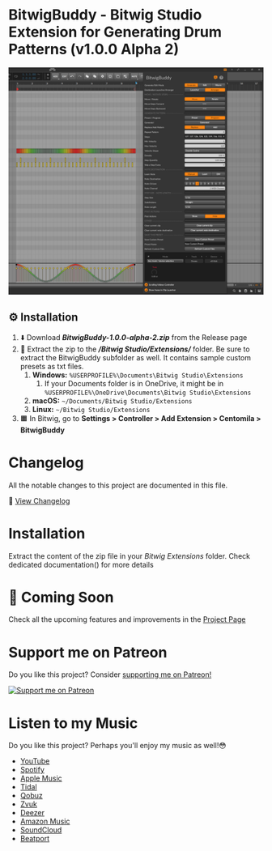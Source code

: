 # BitwigBuddy - Bitwig Studio Extension for Generating Drum Patterns (v1.0.0 Alpha 2)

![Screenshot v1.0.0 Alpha 2](image.png)

## ⚙️ Installation

1. ⬇️ Download **_BitwigBuddy-1.0.0-alpha-2.zip_** from the Release page
2. 📂 Extract the zip to the **_/Bitwig Studio/Extensions/_** folder. Be sure to extract the BitwigBuddy subfolder as well. It contains sample custom presets as txt files.
   1. **Windows:** `%USERPROFILE%\Documents\Bitwig Studio\Extensions`
      1. If your Documents folder is in OneDrive, it might be in `%USERPROFILE%\OneDrive\Documents\Bitwig Studio\Extensions`
   2. **macOS:** `~/Documents/Bitwig Studio/Extensions`
   3. **Linux:** `~/Bitwig Studio/Extensions`
3. 🟧 In Bitwig, go to **Settings > Controller > Add Extension > Centomila > BitwigBuddy**  


# Changelog

All the notable changes to this project are documented in this file.

📃 [View Changelog](CHANGELOG)

# Installation

Extract the content of the zip file in your *Bitwig Extensions* folder. Check dedicated documentation() for more details

# 🚀 Coming Soon

Check all the upcoming features and improvements in the [Project Page](https://github.com/users/centomila/projects/3)

# Support me on Patreon

Do you like this project? Consider [supporting me on Patreon!](https://www.patreon.com/centomila)

[![Support me on Patreon](https://centomila.com/images/Patreon-Wordmark.png)](https://www.patreon.com/centomila)

# Listen to my Music

Do you like this project? Perhaps you'll enjoy my music as well!😳

- [YouTube](https://www.youtube.com/@centomila) 
- [Spotify](https://open.spotify.com/artist/6bdrEk5R3Ic7nZUufyUfsE)
- [Apple Music](https://music.apple.com/us/artist/centomila/962423083)
- [Tidal](https://tidal.com/browse/artist/32065687/)
- [Qobuz](https://play.qobuz.com/artist/24750477)
- [Zvuk](https://zvuk.com/artist/3300399)
- [Deezer](https://www.deezer.com/artist/7463204)
- [Amazon Music](https://music.amazon.com/artists/B0B12FQRKF/centomila)
- [SoundCloud](https://soundcloud.com/centomila)
- [Beatport](https://www.beatport.com/artist/centomila/1136112)
